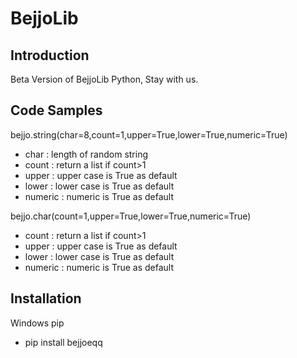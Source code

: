 # BejjoLib

## Introduction

Beta Version of BejjoLib Python, Stay with us.

## Code Samples

bejjo.string(char=8,count=1,upper=True,lower=True,numeric=True)
- char : length of random string
- count : return a list if count>1
- upper : upper case is True as default
- lower : lower case is True as default
- numeric : numeric is True as default

bejjo.char(count=1,upper=True,lower=True,numeric=True)
- count : return a list if count>1
- upper : upper case is True as default
- lower : lower case is True as default
- numeric : numeric is True as default

## Installation

Windows pip
- pip install bejjoeqq